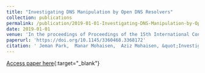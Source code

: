 ```yaml
---
title: "Investigating DNS Manipulation by Open DNS Resolvers"
collection: publications
permalink: /publication/2019-01-01-Investigating-DNS-Manipulation-by-Open-DNS-Resolvers
date: 2019-01-01
venue: 'In the proceedings of Proceedings of the 15th International Conference on emerging Networking EXperiments and Technologies, CoNEXT 2019, Companion Volume, Orlando, FL, USA, December 9-12, 2019'
paperurl: 'https://doi.org/10.1145/3360468.3368172'
citation: ' Jeman Park,  Manar Mohaisen,  Aziz Mohaisen, &quot;Investigating DNS Manipulation by Open DNS Resolvers.&quot; In the proceedings of Proceedings of the 15th International Conference on emerging Networking EXperiments and Technologies, CoNEXT 2019, Companion Volume, Orlando, FL, USA, December 9-12, 2019, 2019.'
---
```

[Access paper here](https://doi.org/10.1145/3360468.3368172){:target="_blank"}
